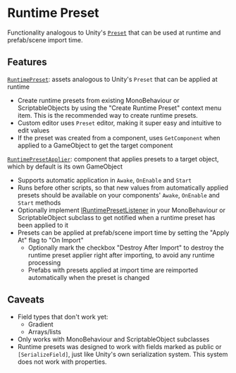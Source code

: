 # Runtime Preset
Functionality analogous to Unity's [`Preset`](https://docs.unity3d.com/ScriptReference/Presets.Preset.html) that can be used at runtime and prefab/scene import time.


## Features
[`RuntimePreset`](Runtime/RuntimePreset.cs): assets analogous to Unity's `Preset` that can be applied at runtime
- Create runtime presets from existing MonoBehaviour or ScriptableObjects by using the "Create Runtime Preset" context menu item.
  This is the recommended way to create runtime presets.
- Custom editor uses `Preset` editor, making it super easy and intuitive to edit values
- If the preset was created from a component, uses `GetComponent` when applied to a GameObject to get the target component

[`RuntimePresetApplier`](Runtime/RuntimePresetApplier.cs): component that applies presets to a target object, which by default is its own GameObject
- Supports automatic application in `Awake`, `OnEnable` and `Start`
- Runs before other scripts, so that new values from automatically applied presets should be available on your components' `Awake`, `OnEnable` and `Start` methods
- Optionally implement [IRuntimePresetListener](Runtime/IRuntimePresetListener.cs) in your MonoBehaviour or ScriptableObject subclass to get notified when a runtime preset has been applied to it
- Presets can be applied at prefab/scene import time by setting the "Apply At" flag to "On Import"
  + Optionally mark the checkbox "Destroy After Import" to destroy the runtime preset applier right after importing, to avoid any runtime processing
  + Prefabs with presets applied at import time are reimported automatically when the preset is changed


## Caveats
- Field types that don't work yet:
  + Gradient
  + Arrays/lists
- Only works with MonoBehaviour and ScriptableObject subclasses
- Runtime presets was designed to work with fields marked as public or `[SerializeField]`, just like Unity's own serialization system.
  This system does not work with properties.
